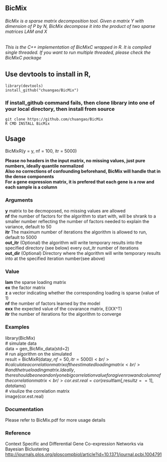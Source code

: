 ## BicMix

###### BicMix is a sparse matrix decomposition tool. Given a matrix Y with dimension of P by N, BicMix decompose it into the product of two sparse matrices LAM and X

###### This is the C++ implementation of BicMixC wrapped in R. It is compiled single threaded. If you want to run multiple threaded, please check the BicMixC package 

## Use devtools to install in R,

`library(devtools)` <br/>
`install_github("chuangao/BicMix")` <br/>

### If install_github command fails, then clone library into one of your local directory, then install from source

`git clone https://github.com/chuangao/BicMix` <br/>
`R CMD INSTALL BicMix` <br/>

## Usage

BicMixR(y = y, nf = 100, itr = 5000) <br/>

**Please no headers in the input matrix, no missing values, just pure numbers, ideally quantile normalized** <br/>
**Also no corrections of confounding beforehand, BicMix will handle that in the dense components** <br/>
**For a gene expression matrix, it is prefered that each gene is a row and each sample is a column** <br/> 

### Arguments
**y** matrix to be decmoposed, no missing values are allowed <br/>
**nf** the number of factors for the algorithm to start with, will be shrank to a smaller number reflecting the number of factors needed to explain the variance, default to 50 <br/>
**itr** The maximum number of iterations the algorithm is allowed to run, default to 5000 <br/>
**out_itr** (Optional) the algorithm will write temporary results into the specified directory (see below) every out_itr number of iterations <br/>
**out_dir** (Optional) Directory where the algorithm will write temporary results into at the specified iteration number(see above) <br/>

### Value
**lam** the sparse loading matrix <br/>
**ex** the factor matrix <br/>
**z** a vector indicating whether the corresponding loading is sparse (value of 1) <br/> 
**nf** the number of factors learned by the model <br/>
**exx** the expected value of the covarance matrix, E(XX^T) <br/>
**itr** the number of iterations for the algorithm to converge <br/>

### Examples
library(BicMix) <br/>
\# simulate data <br/>
data = gen_BicMix_data(std=2) <br/>
\# run algorithm on the simulated  <br/>
result = BicMixR(data$y,nf=50,itr=5000) <br/>
\# calculate a correlation matrix of the estimated loading matrix <br/>
\# and the true loading matrix. Ideally, there should be one and only one big correlation value for a given row and column of the correlation matrix <br/>
cor.est.real = cor(result$lam[,result$z==1],data$lams) <br/>
\# visulize the correlation matrix <br/>
image(cor.est.real) <br/>

### Documentation
Please refer to BicMix.pdf for more usage details <br/>

### Reference
Context Specific and Differential Gene Co-expression Networks via Bayesian Biclustering <br/>
http://journals.plos.org/ploscompbiol/article?id=10.1371/journal.pcbi.1004791



